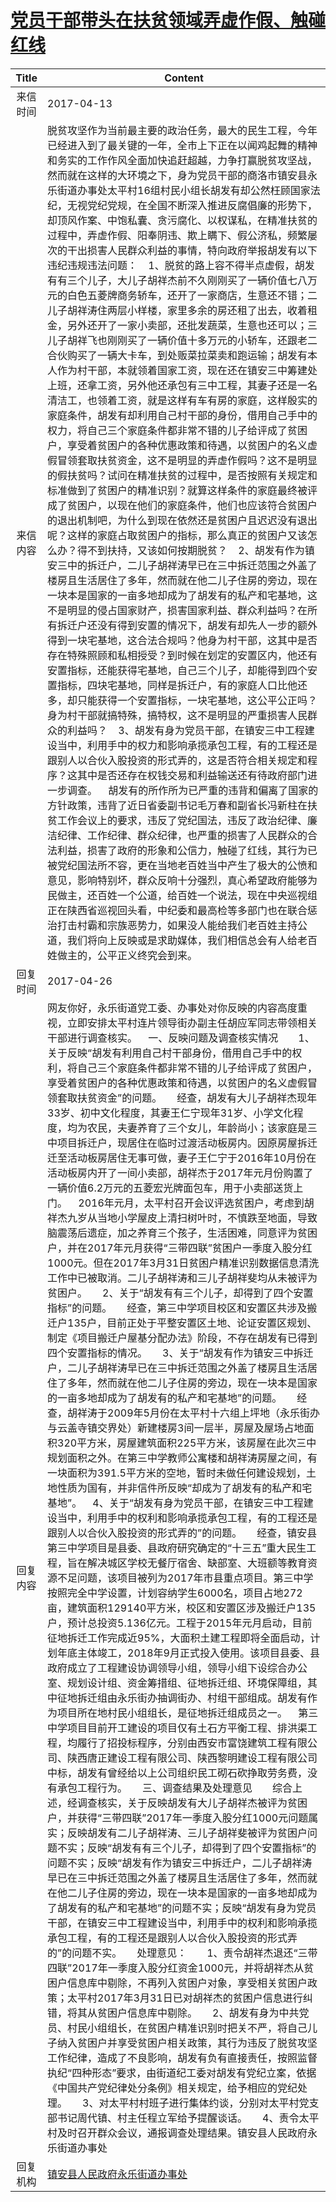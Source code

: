 # [党员干部带头在扶贫领域弄虚作假、触碰红线](http://www.shangluo.gov.cn/zmhd/ldxxxx.jsp?urltype=leadermail.LeaderMailContentUrl&wbtreeid=1112&leadermailid=4091)

| Title |                                                                                                                                                                                                                                                                                                                                                                                                                                                                                                                                                                                                                                                                                                                                                                                                                                                                                                                                                                                                                                                                                              Content                                                                                                                                                                                                                                                                                                                                                                                                                                                                                                                                                                                                                                                                                                                                                                                                                                                                                                                                                                                                                                                                                              |
|:-----:|---------------------------------------------------------------------------------------------------------------------------------------------------------------------------------------------------------------------------------------------------------------------------------------------------------------------------------------------------------------------------------------------------------------------------------------------------------------------------------------------------------------------------------------------------------------------------------------------------------------------------------------------------------------------------------------------------------------------------------------------------------------------------------------------------------------------------------------------------------------------------------------------------------------------------------------------------------------------------------------------------------------------------------------------------------------------------------------------------------------------------------------------------------------------------------------------------------------------------------------------------------------------------------------------------------------------------------------------------------------------------------------------------------------------------------------------------------------------------------------------------------------------------------------------------------------------------------------------------------------------------------------------------------------------------------------------------------------------------------------------------------------------------------------------------------------------------------------------------------------------------------------------------------------------------------------------------------------------------------------------------------------------------------------------------------------------------------------------------------------------------------------------------------------------------------------------------|
| 来信时间  | 2017-04-13                                                                                                                                                                                                                                                                                                                                                                                                                                                                                                                                                                                                                                                                                                                                                                                                                                                                                                                                                                                                                                                                                                                                                                                                                                                                                                                                                                                                                                                                                                                                                                                                                                                                                                                                                                                                                                                                                                                                                                                                                                                                                                                                                                                        |
| 来信内容  | 脱贫攻坚作为当前最主要的政治任务，最大的民生工程，今年已经进入到了最关键的一年，全市上下正在以闻鸡起舞的精神和务实的工作作风全面加快追赶超越，力争打赢脱贫攻坚战，然而就在这样的大环境之下，身为党员干部的商洛市镇安县永乐街道办事处太平村16组村民小组长胡发有却公然枉顾国家法纪，无视党纪党规，在全国不断深入推进反腐倡廉的形势下，却顶风作案、中饱私囊、贪污腐化、以权谋私，在精准扶贫的过程中，弄虚作假、阳奉阴违、欺上瞒下、假公济私，频繁屡次的干出损害人民群众利益的事情，特向政府举报胡发有以下违纪违规违法问题：    1、脱贫的路上容不得半点虚假，胡发有有三个儿子，大儿子胡祥杰前不久刚刚买了一辆价值七八万元的白色五菱牌商务轿车，还开了一家商店，生意还不错；二儿子胡祥涛住两层小样楼，家里多余的房还租了出去，收着租金，另外还开了一家小卖部，还批发蔬菜，生意也还可以；三儿子胡祥飞也刚刚买了一辆价值十多万元的小轿车，还跟老二合伙购买了一辆大卡车，到处贩菜拉菜卖和跑运输；胡发有本人作为村干部，本就领着国家工资，现在还在镇安三中筹建处上班，还拿工资，另外他还承包有三中工程，其妻子还是一名清洁工，也领着工资，就是这样有车有房的家庭，这样殷实的家庭条件，胡发有却利用自己村干部的身份，借用自己手中的权力，将自己三个家庭条件都非常不错的儿子给评成了贫困户，享受着贫困户的各种优惠政策和待遇，以贫困户的名义虚假冒领套取扶贫资金，这不是明显的弄虚作假吗？这不是明显的假扶贫吗？试问在精准扶贫的过程中，是否按照有关规定和标准做到了贫困户的精准识别？就算这样条件的家庭最终被评成了贫困户，以现在他们的家庭条件，他们也应该符合贫困户的退出机制吧，为什么到现在依然还是贫困户且迟迟没有退出呢？这样的家庭占取贫困户的指标，那么真正的贫困户又该怎么办？得不到扶持，又该如何按期脱贫？    2、胡发有作为镇安三中的拆迁户，二儿子胡祥涛早已在三中拆迁范围之外盖了楼房且生活居住了多年，然而就在他二儿子住房的旁边，现在一块本是国家的一亩多地却成为了胡发有的私产和宅基地，这不是明显的侵占国家财产，损害国家利益、群众利益吗？在所有拆迁户还没有得到安置的情况下，胡发有却先人一步的额外得到一块宅基地，这合法合规吗？他身为村干部，这其中是否存在特殊照顾和私相授受？到时候在划定的安置区内，他还有安置指标，还能获得宅基地，自己三个儿子，却能得到四个安置指标，四块宅基地，同样是拆迁户，有的家庭人口比他还多，却只能获得一个安置指标，一块宅基地，这公平公正吗？身为村干部就搞特殊，搞特权，这不是明显的严重损害人民群众的利益吗？    3、胡发有身为党员干部，在镇安三中工程建设当中，利用手中的权力和影响承揽承包工程，有的工程还是跟别人以合伙入股投资的形式弄的，这是否符合相关规定和程序？这其中是否还存在权钱交易和利益输送还有待政府部门进一步调查。    胡发有的所作所为已严重的违背和偏离了国家的方针政策，违背了近日省委副书记毛万春和副省长冯新柱在扶贫工作会议上的要求，违反了党纪国法，违反了政治纪律、廉洁纪律、工作纪律、群众纪律，也严重的损害了人民群众的合法利益，损害了政府的形象和公信力，触碰了红线，其行为已被党纪国法所不容，更在当地老百姓当中产生了极大的公愤和意见，影响特别坏，群众反响十分强烈，真心希望政府能够为民做主，还百姓一个公道，给百姓一个说法，现在中央巡视组正在陕西省巡视回头看，中纪委和最高检等多部门也在联合惩治打击村霸和宗族恶势力，如果没人能给我们老百姓主持公道，我们将向上反映或是求助媒体，我们相信总会有人给老百姓做主的，公平正义终究会到来。                                                                                                                                                                                                                                                                                                                                                                                                                                                                                                                                                                                                                            |
| 回复时间  | 2017-04-26                                                                                                                                                                                                                                                                                                                                                                                                                                                                                                                                                                                                                                                                                                                                                                                                                                                                                                                                                                                                                                                                                                                                                                                                                                                                                                                                                                                                                                                                                                                                                                                                                                                                                                                                                                                                                                                                                                                                                                                                                                                                                                                                                                                        |
| 回复内容  | 网友你好，永乐街道党工委、办事处对你反映的内容高度重视，立即安排太平村连片领导街办副主任胡应军同志带领相关干部进行调查核实。    一、反映问题及调查核实情况　　1、关于反映“胡发有利用自己村干部身份，借用自己手中的权利，将自己三个家庭条件都非常不错的儿子给评成了贫困户，享受着贫困户的各种优惠政策和待遇，以贫困户的名义虚假冒领套取扶贫资金”的问题。　　经查，胡发有大儿子胡祥杰现年33岁、初中文化程度，其妻王仁宁现年31岁、小学文化程度，均为农民，夫妻养育了三个女儿，年龄尚小；该家庭是三中项目拆迁户，现居住在临时过渡活动板房内。因原房屋拆迁迁至活动板房居住无事可做，妻子王仁宁于2016年10月份在活动板房内开了一间小卖部，胡祥杰于2017年元月份购置了一辆价值6.2万元的五菱宏光牌面包车，用于小卖部送货上门。    2016年元月，太平村召开会议评选贫困户，考虑到胡祥杰九岁从当地小学屋皮上清扫树叶时，不慎跌至地面，导致脑震荡后遗症，加之养育三个孩子，生活困难，同意评为贫困户，并在2017年元月获得“三带四联”贫困户一季度入股分红1000元。但在2017年3月31日贫困户精准识别数据信息清洗工作中已被取消。二儿子胡祥涛和三儿子胡祥斐均从未被评为贫困户。　　2、关于“胡发有有三个儿子，却得到了四个安置指标”的问题。　　经查，第三中学项目校区和安置区共涉及搬迁户135户，目前正处于平整安置区土地、论证安置区规划、制定《项目搬迁户屋基分配办法》阶段，不存在胡发有已得到四个安置指标的情况。　　3、关于“胡发有作为镇安三中拆迁户，二儿子胡祥涛早已在三中拆迁范围之外盖了楼房且生活居住了多年，然而就在他二儿子住房的旁边，现在一块本是国家的一亩多地却成为了胡发有的私产和宅基地”的问题。　　经查，胡祥涛于2009年5月份在太平村十六组上坪地（永乐街办与云盖寺镇交界处）新建楼房3间一层半，房屋及屋场占地面积320平方米，房屋建筑面积225平方米，该房屋在此次三中规划面积之外。在第三中学教师公寓楼和胡祥涛房屋之间，有一块面积为391.5平方米的空地，暂时未做任何建设规划，土地性质为国有，并非信件所反映“却成为了胡发有的私产和宅基地”。    4、关于“胡发有身为党员干部，在镇安三中工程建设当中，利用手中的权利和影响承揽承包工程，有的工程还是跟别人以合伙入股投资的形式弄的”的问题。　　经查，镇安县第三中学项目是县委、县政府研究确定的“十三五”重大民生工程，旨在解决城区学校无餐厅宿舍、缺部室、大班额等教育资源不足问题，该项目被列为2017年市县重点项目。第三中学按照完全中学设置，计划容纳学生6000名，项目占地272亩，建筑面积129140平方米，校区和安置区涉及搬迁户135户，预计总投资5.136亿元。工程于2015年元月启动，目前征地拆迁工作完成近95%，大面积土建工程即将全面启动，计划年底主体竣工，2018年9月正式投入使用。该项目县委、县政府成立了工程建设协调领导小组，领导小组下设综合办公室、规划设计组、资金筹措组、征地拆迁组、环境保障组，其中征地拆迁组由永乐街办抽调街办、村组干部组成。胡发有作为项目所在地村民小组组长，是征地拆迁组成员之一。    第三中学项目目前开工建设的项目仅有土石方平衡工程、排洪渠工程，均履行了招投标程序，分别由西安市富饶建筑工程有限公司、陕西唐正建设工程有限公司、陕西黎明建设工程有限公司中标，胡发有曾经给以上公司组织民工砌石砍挣取劳务费，没有承包工程行为。　　三、调查结果及处理意见　　综合上述，经调查核实，关于反映胡发有大儿子胡祥杰被评为贫困户，并获得“三带四联”2017年一季度入股分红1000元问题属实；反映胡发有二儿子胡祥涛、三儿子胡祥斐被评为贫困户问题不实；反映“胡发有有三个儿子，却得到了四个安置指标”的问题不实；反映“胡发有作为镇安三中拆迁户，二儿子胡祥涛早已在三中拆迁范围之外盖了楼房且生活居住了多年，然而就在他二儿子住房的旁边，现在一块本是国家的一亩多地却成为了胡发有的私产和宅基地”的问题不实；反映“胡发有身为党员干部，在镇安三中工程建设当中，利用手中的权利和影响承揽承包工程，有的工程还是跟别人以合伙入股投资的形式弄的”的问题不实。　　处理意见：　　1、责令胡祥杰退还“三带四联”2017年一季度入股分红资金1000元，并将胡祥杰从贫困户信息库中剔除，不再列入贫困户对象，享受相关贫困户政策；太平村2017年3月31日已对胡祥杰的贫困户信息进行纠错，将其从贫困户信息库中剔除。　　2、胡发有身为中共党员、村民小组组长，在贫困户精准识别时把关不严，将自己儿子纳入贫困户并享受贫困户相关政策，其行为违反了脱贫攻坚工作纪律，造成了不良影响，胡发有负有直接责任，按照监督执纪“四种形态”要求，由街道纪工委对胡发有党纪立案，依据《中国共产党纪律处分条例》相关规定，给予相应的党纪处理。　　3、对太平村村班子进行集体约谈，分别对太平村党支部书记周代镇、村主任程立军给予提醒谈话。　　4、责令太平村及时召开群众会议，通报调查处理结果。镇安县人民政府永乐街道办事处 |
| 回复机构  | [镇安县人民政府永乐街道办事处](../../category/agencies/镇安县人民政府永乐街道办事处.md)                                                                                                                                                                                                                                                                                                                                                                                                                                                                                                                                                                                                                                                                                                                                                                                                                                                                                                                                                                                                                                                                                                                                                                                                                                                                                                                                                                                                                                                                                                                                                                                                                                                                                                                                                                                                                                                                                                                                                                                                                                                                                                                                       |